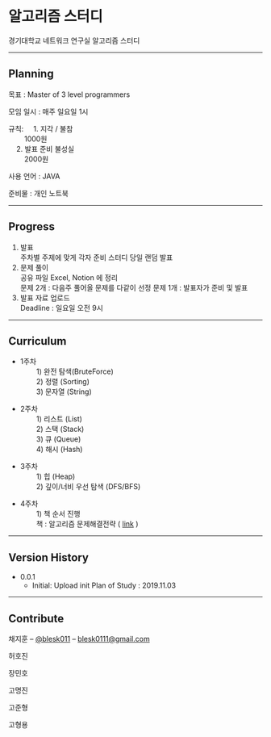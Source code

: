 # 알고리즘 스터디

경기대학교 네트워크 연구실 알고리즘 스터디
<!--
![](header.png) 
-->
---

## Planning

목표 : Master of 3 level programmers

모임 일시 : 매주 일요일 1시

규칙:
&nbsp;&nbsp;&nbsp;&nbsp;1. 지각 / 불참  
&nbsp;&nbsp;&nbsp;&nbsp;&nbsp;&nbsp;&nbsp;&nbsp;1000원  
&nbsp;&nbsp;&nbsp;&nbsp;2. 발표 준비 불성실  
&nbsp;&nbsp;&nbsp;&nbsp;&nbsp;&nbsp;&nbsp;&nbsp;2000원

사용 언어 : JAVA

준비물 : 개인 노트북
    
---

## Progress

1. 발표  
    주차별 주제에 맞게 각자 준비
    스터디 당일 랜덤 발표
2. 문제 풀이  
    공유 파일 Excel, Notion 에 정리  
    문제 2개 : 다음주 풀어올 문제를 다같이 선정
    문제 1개 : 발표자가 준비 및 발표
3. 발표 자료 업로드  
    Deadline : 일요일 오전 9시
---

## Curriculum

* 1주차  
&nbsp;&nbsp;&nbsp;&nbsp;&nbsp;&nbsp;&nbsp;&nbsp;1) 완전 탐색(BruteForce)  
&nbsp;&nbsp;&nbsp;&nbsp;&nbsp;&nbsp;&nbsp;&nbsp;2) 정렬 (Sorting)  
&nbsp;&nbsp;&nbsp;&nbsp;&nbsp;&nbsp;&nbsp;&nbsp;3) 문자열 (String)  

* 2주차  
&nbsp;&nbsp;&nbsp;&nbsp;&nbsp;&nbsp;&nbsp;&nbsp;1) 리스트 (List)  
&nbsp;&nbsp;&nbsp;&nbsp;&nbsp;&nbsp;&nbsp;&nbsp;2) 스택 (Stack)  
&nbsp;&nbsp;&nbsp;&nbsp;&nbsp;&nbsp;&nbsp;&nbsp;3) 큐 (Queue)  
&nbsp;&nbsp;&nbsp;&nbsp;&nbsp;&nbsp;&nbsp;&nbsp;4) 해시 (Hash)

* 3주차  
&nbsp;&nbsp;&nbsp;&nbsp;&nbsp;&nbsp;&nbsp;&nbsp;1) 힙 (Heap)  
&nbsp;&nbsp;&nbsp;&nbsp;&nbsp;&nbsp;&nbsp;&nbsp;2) 깊이/너비 우선 탐색 (DFS/BFS)  

* 4주차  
&nbsp;&nbsp;&nbsp;&nbsp;&nbsp;&nbsp;&nbsp;&nbsp;1) 책 순서 진행  
&nbsp;&nbsp;&nbsp;&nbsp;&nbsp;&nbsp;&nbsp;&nbsp;책 : 알고리즘 문제해결전략 ( [link](https://book.naver.com/bookdb/book_detail.nhn?bid=7058764) )

---

## Version History

* 0.0.1
    * Initial: Upload init Plan of Study : 2019.11.03

<!--
* 0.2.0
    * CHANGE: Remove `setDefaultXYZ()`
    * ADD: Add `init()`
* 0.1.1
    * FIX: Crash when calling `baz()` (Thanks @GenerousContributorName!)
* 0.1.0
    * The first proper release
    * CHANGE: Rename `foo()` to `bar()`
* 0.0.1
    * Work in progress
-->

---
## Contribute

채지훈 – [@blesk011](https://github.com/blesk011) – 
blesk0111@gmail.com

허호진

장민호

고명진

고준형

고형용

<!--
[https://github.com/yourname/github-link](https://github.com/dbader/)
-->
<!--
## Contributing

1. Fork it (<https://github.com/yourname/yourproject/fork>)
2. Create your feature branch (`git checkout -b feature/fooBar`)
3. Commit your changes (`git commit -am 'Add some fooBar'`)
4. Push to the branch (`git push origin feature/fooBar`)
5. Create a new Pull Request
>
<!-- Markdown link & img dfn's -->
<!--
[npm-image]: https://img.shields.io/npm/v/datadog-metrics.svg?style=flat-square
[npm-url]: https://npmjs.org/package/datadog-metrics
[npm-downloads]: https://img.shields.io/npm/dm/datadog-metrics.svg?style=flat-square
[travis-image]: https://img.shields.io/travis/dbader/node-datadog-metrics/master.svg?style=flat-square
[travis-url]: https://travis-ci.org/dbader/node-datadog-metrics
[wiki]: https://github.com/yourname/yourproject/wiki
-->